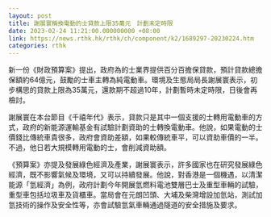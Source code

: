 ```yaml
---
layout: post
title: 謝展寰稱換電動的士貸款上限35萬元　計劃未定時限
date: 2023-02-24 11:21:00.000000000 +08:00
link: https://news.rthk.hk/rthk/ch/component/k2/1689297-20230224.htm
categories: rthk
---
```


新一份《財政預算案》提出，政府為的士業界提供百分百擔保貸款，預計貸款總擔保額約64億元，鼓勵的士車主轉為純電動車。環境及生態局局長謝展寰表示，初步構思的貸款上限為35萬元，還款期不超過10年，計劃暫時未定時限，日後會再檢討。

謝展寰在本台節目《千禧年代》表示，貸款只是其中一個支援的士轉用電動車的方式，政府的新能源運輸基金有試驗計劃資助的士轉換電動車。他說，如果電動的士價錢比傳統車貴很多，政府會資助差額，如果較傳統車平，可以資助車價的一半。不過，他日若大規模轉用電動的士，會削減資助額。

《預算案》亦提及發展綠色經濟及產業，謝展寰表示，許多國家也在研究發展綠色經濟，既不影響氣候及環境，又可以持續發展。他說，對香港是一個機遇，以清潔能源「氫經濟」為例，政府計劃今年開展氫燃料電池雙層巴士及重型車輛的試驗，重型車包括垃圾車及貨櫃車。當局會在元朗凹頭、大埔及柴灣增設加氫站，測試加氫技術的操作及安全性等，亦會試驗氫氣車輛通過隧道的安全措施及要求。
